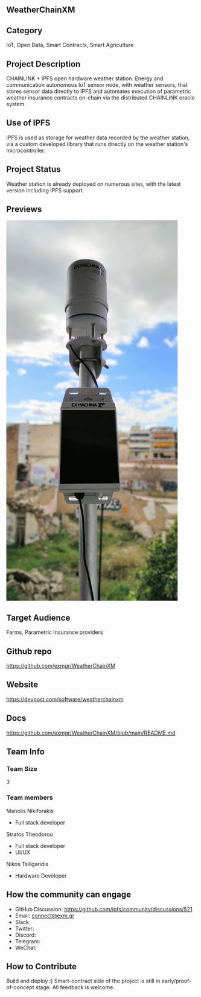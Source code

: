 ## WeatherChainXM

## Category 
IoT, Open Data, Smart Contracts, Smart Agriculture

## Project Description
CHAINLINK + IPFS open hardware weather station. Energy and communication autonomous IoT sensor node, with weather sensors, that stores sensor data directly to IPFS and automates execution of parametric weather insurance contracts on-chain via the distributed CHAINLINK oracle system.

## Use of IPFS
IPFS is used as storage for weather data recorded by the weather station, via a custom developed library that runs directly on the weather station's microcontroller.

## Project Status
Weather station is already deployed on numerous sites, with the latest version including IPFS support.

## Previews
![Hardware](https://raw.githubusercontent.com/exmgr/WeatherChainXM/main/atmos41+exm-IoT-node.jpg)

## Target Audience
Farms, Parametric Insurance providers

## Github repo
https://github.com/exmgr/WeatherChainXM

## Website
https://devpost.com/software/weatherchainxm

## Docs
https://github.com/exmgr/WeatherChainXM/blob/main/README.md

## Team Info
<!-- Introduce your amazing team - how many team members are working on this project and who are they?-->

### Team Size
3  

### Team members  
Manolis Nikiforakis
- Full stack developer

Stratos Theodorou
- Full stack developer
- UI/UX

Nikos Tsiligaridis
- Hardware Developer

## How the community can engage
* GitHub Discussion: https://github.com/ipfs/community/discussions/521
* Email: connect@exm.gr
* Slack:  
* Twitter:  
* Discord:  
* Telegram:  
* WeChat:  

## How to Contribute
Build and deploy :) Smart-contract side of the project is still in early/proof-of-concept stage. All feedback is welcome.